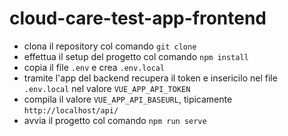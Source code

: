 # cloud-care-test-app-frontend
- clona il repository col comando ```git clone```
- effettua il setup del progetto col comando ```npm install```
- copia il file ```.env``` e crea ```.env.local```
- tramite l'app del backend recupera il token e insericilo nel file ```.env.local``` nel valore ```VUE_APP_API_TOKEN```
- compila il valore ```VUE_APP_API_BASEURL```, tipicamente ```http://localhost/api/```
- avvia il progetto col comando ```npm run serve```
